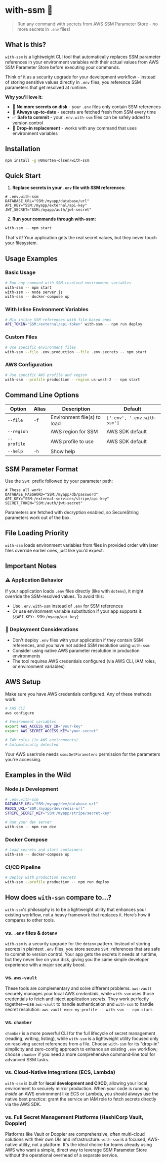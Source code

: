 # with-ssm 🔐

> Run any command with secrets from AWS SSM Parameter Store - no more secrets in
> `.env` files!

## What is this?

`with-ssm` is a lightweight CLI tool that automatically replaces SSM parameter
references in your environment variables with their actual values from AWS SSM
Parameter Store before executing your commands.

Think of it as a security upgrade for your development workflow - instead of
storing sensitive values directly in `.env` files, you reference SSM parameters
that get resolved at runtime.

**Why you'll love it:**

- 🚫 **No more secrets on disk** - your `.env` files only contain SSM references
- 🔄 **Always up-to-date** - secrets are fetched fresh from SSM every time
- ✅ **Safe to commit** - your `.env.with-ssm` files can be safely added to
  version control
- 🎯 **Drop-in replacement** - works with any command that uses environment
  variables

## Installation

```bash
npm install -g @0morten-olsen/with-ssm
```

## Quick Start

1. **Replace secrets in your `.env` file with SSM references:**

```env
# .env.with-ssm
DATABASE_URL="SSM:/myapp/database/url"
API_KEY="SSM:/myapp/external/api-key"
JWT_SECRET="SSM:/myapp/auth/jwt-secret"
```

2. **Run your commands through with-ssm:**

```bash
with-ssm -- npm start
```

That's it! Your application gets the real secret values, but they never touch
your filesystem.

## Usage Examples

### Basic Usage

```bash
# Run any command with SSM-resolved environment variables
with-ssm -- npm start
with-ssm -- node server.js
with-ssm -- docker-compose up
```

### With Inline Environment Variables

```bash
# Mix inline SSM references with file-based ones
API_TOKEN="SSM:/external/api-token" with-ssm -- npm run deploy
```

### Custom Files

```bash
# Use specific environment files
with-ssm --file .env.production --file .env.secrets -- npm start
```

### AWS Configuration

```bash
# Use specific AWS profile and region
with-ssm --profile production --region us-west-2 -- npm start
```

## Command Line Options

| Option      | Alias | Description                 | Default                     |
| ----------- | ----- | --------------------------- | --------------------------- |
| `--file`    | `-f`  | Environment file(s) to load | `['.env', '.env.with-ssm']` |
| `--region`  |       | AWS region for SSM          | AWS SDK default             |
| `--profile` |       | AWS profile to use          | AWS SDK default             |
| `--help`    | `-h`  | Show help                   |                             |

## SSM Parameter Format

Use the `SSM:` prefix followed by your parameter path:

```env
# These all work:
DATABASE_PASSWORD="SSM:/myapp/db/password"
API_KEY="SSM:/external-services/stripe/api-key"
SECRET_TOKEN="SSM:/auth/jwt-secret"
```

Parameters are fetched with decryption enabled, so SecureString parameters work
out of the box.

## File Loading Priority

`with-ssm` loads environment variables from files in provided order with later
files override earlier ones, just like you'd expect.

## Important Notes

### ⚠️ Application Behavior

If your application loads `.env` files directly (like with `dotenv`), it might
override the SSM-resolved values. To avoid this:

- Use `.env.with-ssm` instead of `.env` for SSM references
- Or use environment variable substitution if your app supports it:
  `${API_KEY:-SSM:/myapp/api-key}`

### 🚀 Deployment Considerations

- Don't deploy `.env` files with your application if they contain SSM
  references, and you have not added SSM resolution using `with-ssm`
- Consider using native AWS parameter resolution in production environments
- The tool requires AWS credentials configured (via AWS CLI, IAM roles, or
  environment variables)

## AWS Setup

Make sure you have AWS credentials configured. Any of these methods work:

```bash
# AWS CLI
aws configure

# Environment variables
export AWS_ACCESS_KEY_ID="your-key"
export AWS_SECRET_ACCESS_KEY="your-secret"

# IAM roles (in AWS environments)
# Automatically detected
```

Your AWS user/role needs `ssm:GetParameters` permission for the parameters
you're accessing.

## Examples in the Wild

### Node.js Development

```bash
# .env.with-ssm
DATABASE_URL="SSM:/myapp/dev/database-url"
REDIS_URL="SSM:/myapp/dev/redis-url"
STRIPE_SECRET_KEY="SSM:/myapp/stripe/secret-key"

# Run your dev server
with-ssm -- npm run dev
```

### Docker Compose

```bash
# Load secrets and start containers
with-ssm -- docker-compose up
```

### CI/CD Pipeline

```bash
# Deploy with production secrets
with-ssm --profile production -- npm run deploy
```

## How does `with-ssm` compare to...?

`with-ssm`'s philosophy is to be a lightweight utility that enhances your
existing workflow, not a heavy framework that replaces it. Here’s how it
compares to other tools.

### vs. `.env` files & `dotenv`

`with-ssm` is a security upgrade for the `dotenv` pattern. Instead of storing
secrets in plaintext `.env` files, you store secure `SSM:` references that are
safe to commit to version control. Your app gets the secrets it needs at
runtime, but they never live on your disk, giving you the same simple developer
experience with a major security boost.

### vs. `aws-vault`

These tools are complementary and solve different problems. `aws-vault` securely
manages your local AWS _credentials_, while `with-ssm` uses those credentials to
fetch and inject application _secrets_. They work perfectly together—use
`aws-vault` to handle authentication and `with-ssm` to handle secret resolution:
`aws-vault exec my-profile -- with-ssm -- npm start`.

### vs. `chamber`

`chamber` is a more powerful CLI for the full lifecycle of secret management
(reading, writing, listing), while `with-ssm` is a lightweight utility focused
only on resolving secret references from a file. Choose `with-ssm` for its
"drop-in" simplicity and zero-config approach to enhance an existing `.env`
workflow; choose `chamber` if you need a more comprehensive command-line tool
for advanced SSM tasks.

### vs. Cloud-Native Integrations (ECS, Lambda)

`with-ssm` is built for **local development and CI/CD**, allowing your local
environment to securely mirror production. When your code is running _inside_ an
AWS environment like ECS or Lambda, you should always use the native best
practice: grant the service an IAM role to fetch secrets directly via the AWS
SDK.

### vs. Full Secret Management Platforms (HashiCorp Vault, Doppler)

Platforms like Vault or Doppler are comprehensive, often multi-cloud solutions
with their own UIs and infrastructure. `with-ssm` is a focused, AWS-native
utility, not a platform. It's the ideal choice for teams already using AWS who
want a simple, direct way to leverage SSM Parameter Store without the
operational overhead of a separate service.
